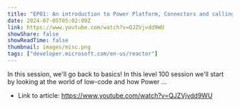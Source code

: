 ```yaml
---
title: "EP01: An introduction to Power Platform, Connectors and calling APIs."
date: 2024-07-05T05:02:09Z
link: https://www.youtube.com/watch?v=QJZVjvdd9WU
showShare: false
showReadTime: false
thumbnail: images/misc.png
tags: ["developer.microsoft.com/en-us/reactor"]
---
```

In this session, we'll go back to basics! In this level 100 session we'll start by looking at the world of low-code and how Power ...

- Link to article: https://www.youtube.com/watch?v=QJZVjvdd9WU